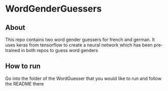 # WordGenderGuessers

## About

This repo contains two word gender guessers for french and german. It uses keras from tensorflow to create a neural network which has been pre-trained in both repos to guess word genders

## How to run

Go into the folder of the WordGuesser that you would like to run and follow the README there
